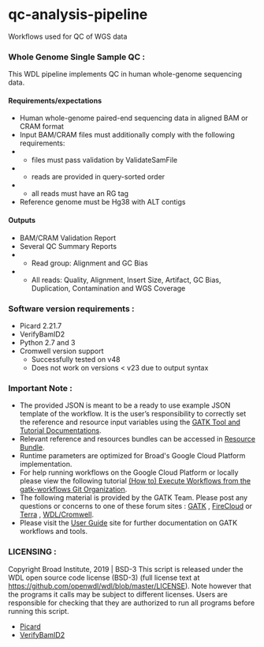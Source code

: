 # qc-analysis-pipeline
Workflows used for QC of WGS data

### Whole Genome Single Sample QC :
This WDL pipeline implements QC in human whole-genome sequencing data.

#### Requirements/expectations
- Human whole-genome paired-end sequencing data in aligned BAM or CRAM format
- Input BAM/CRAM files must additionally comply with the following requirements:
- - files must pass validation by ValidateSamFile
- - reads are provided in query-sorted order
- - all reads must have an RG tag
- Reference genome must be Hg38 with ALT contigs

#### Outputs 
- BAM/CRAM Validation Report
- Several QC Summary Reports
- - Read group: Alignment and GC Bias 
- - All reads: Quality, Alignment, Insert Size, Artifact, GC Bias, Duplication, Contamination and WGS Coverage

### Software version requirements :
- Picard 2.21.7
- VerifyBamID2
- Python 2.7 and 3
- Cromwell version support 
  - Successfully tested on v48
  - Does not work on versions < v23 due to output syntax

### Important Note :
- The provided JSON is meant to be a ready to use example JSON template of the workflow. It is the user’s responsibility to correctly set the reference and resource input variables using the [GATK Tool and Tutorial Documentations](https://software.broadinstitute.org/gatk/documentation/).
- Relevant reference and resources bundles can be accessed in [Resource Bundle](https://software.broadinstitute.org/gatk/download/bundle).
- Runtime parameters are optimized for Broad's Google Cloud Platform implementation.
- For help running workflows on the Google Cloud Platform or locally please
view the following tutorial [(How to) Execute Workflows from the gatk-workflows Git Organization](https://software.broadinstitute.org/gatk/documentation/article?id=12521).
- The following material is provided by the GATK Team. Please post any questions or concerns to one of these forum sites : [GATK](https://gatkforums.broadinstitute.org/gatk/categories/ask-the-team/) , [FireCloud](https://gatkforums.broadinstitute.org/firecloud/categories/ask-the-firecloud-team) or [Terra](https://broadinstitute.zendesk.com/hc/en-us/community/topics/360000500432-General-Discussion) , [WDL/Cromwell](https://gatkforums.broadinstitute.org/wdl/categories/ask-the-wdl-team).
- Please visit the [User Guide](https://software.broadinstitute.org/gatk/documentation/) site for further documentation on GATK workflows and tools.

### LICENSING :
Copyright Broad Institute, 2019 | BSD-3
This script is released under the WDL open source code license (BSD-3) (full license text at https://github.com/openwdl/wdl/blob/master/LICENSE). Note however that the programs it calls may be subject to different licenses. Users are responsible for checking that they are authorized to run all programs before running this script.
- [Picard](https://broadinstitute.github.io/picard/)
- [VerifyBamID2](https://github.com/Griffan/VerifyBamID)
